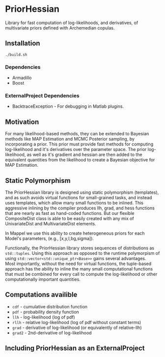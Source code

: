# PriorHessian
Library for fast computation of log-likelihoods, and derivatives, of multivariate priors defined with Archemedian copulas.

## Installation

```
./build.sh
```

### Dependencies

* Armadillo
* Boost

### ExternalProject Dependencies

* BacktraceException - For debugging in Matlab plugins.

## Motivation

For many likelihood-based methods, they can be extended to Bayesian methods like MAP Estimation and MCMC Posterior sampling,
by incorporating a prior.  This prior must provide fast methods for computing log-likelihood and it's derivatives over the
parameter space.  The prior log-likelihood, as well as it's gradient and hessian are then added to the equivalent quantities from the likelihood
to create a Bayesian objective for MAP Estimation.

## Static Polymorphism

The PriorHessian library is designed using static polymorphism (templates), and as such avoids virtual functions for small-grained 
tasks, and instead uses templates, which allow many small functions to be inlined.  This aggressive inlining by the compiler
produces llh, grad, and hess functions that are nearly as fast as hand-coded functions.  But our flexible CompositeDist class
is able to be easily created with any mix of UnivariateDist and MultivariateDist elements.

In Mappel we use this ability to create heterogeneous priors for each Model's parameters, (e.g., [x,y,I,bg,sigma]).

Functionally, the PriorHessian library stores sequences of distributions as `std::tuples`.  Using this approach as opposed to
the runtime polymorpism of using `std::vector<std::unique_ptr<Base>>` gains several advantages.  
Most importantly, without the need for virtual functions, the tuple-based approach has the ability to inline the many
small computational functions that must be combined for every call to compute the log-likelihood or other computationally important quantities.

## Computations availible

 * `cdf` - cumulative distribution function
 * `pdf` - probability density function
 * `llh` - log-likelihood (log of pdf)
 * `rllh` - relative log-likelihood (log of pdf without constant terms)
 * `grad` - derivative of log-likelihood (or equivalently of relative-llh)
 * `grad2` - 2nd-derivative of log-likelihood

## Including PriorHessian as an ExternalProject

